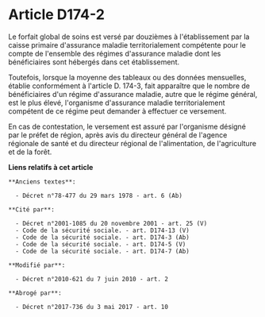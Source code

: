# Article D174-2

Le forfait global de soins est versé par douzièmes à l'établissement par la caisse primaire d'assurance maladie
territorialement compétente pour le compte de l'ensemble des régimes d'assurance maladie dont les bénéficiaires sont hébergés
dans cet établissement. 

Toutefois, lorsque la moyenne des tableaux ou des données mensuelles, établie conformément à l'article D. 174-3, fait
apparaître que le nombre de bénéficiaires d'un régime d'assurance maladie, autre que le régime général, est le plus élevé,
l'organisme d'assurance maladie territorialement compétent de ce régime peut demander à effectuer ce versement. 

En cas de contestation, le versement est assuré par l'organisme désigné par le préfet de région, après avis du directeur
général de l'agence régionale de santé et du directeur régional de l'alimentation, de l'agriculture et de la forêt.

**Liens relatifs à cet article**

	**Anciens textes**:

	  - Décret n°78-477 du 29 mars 1978 - art. 6 (Ab)

	**Cité par**:

	  - Décret n°2001-1085 du 20 novembre 2001 - art. 25 (V)
	  - Code de la sécurité sociale. - art. D174-13 (V)
	  - Code de la sécurité sociale. - art. D174-3 (Ab)
	  - Code de la sécurité sociale. - art. D174-5 (V)
	  - Code de la sécurité sociale. - art. D174-7 (Ab)

	**Modifié par**:

	  - Décret n°2010-621 du 7 juin 2010 - art. 2

	**Abrogé par**:

	  - Décret n°2017-736 du 3 mai 2017 - art. 10
